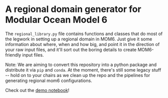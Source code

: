 # A regional domain generator for Modular Ocean Model 6

The `regional_library.py` file contains functions and classes that do most of the legwork in setting up a regional domain in MOM6.
Just give it some information about where, when and how big, and point it in the direction of your raw input files, and it'll sort out the boring details to create MOM6-friendly input files.

Note: We are aiming to convert this repository into a python package and distribute it via `pip` and `conda`. At the moment, there's still some legacy stuff -- hold on to your chairs as we clean up the repo and the pipelines for generating regional mom6 configurations.

Check out the [demo notebook](https://nbviewer.org/github/COSIMA/mom6-regional-scripts/blob/master/demo.ipynb)!
